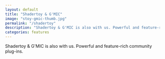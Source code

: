 ```yaml
---
layout: default
title: "Shadertoy & G'MIC"
image: "stoy-gmic-thumb.jpg"
permalink: "/shadertoy"
description: "Shadertoy & G'MIC is also with us. Powerful and feature-rich community plug-ins"
categories: features
---
```


Shadertoy & G'MIC is also with us. Powerful and feature-rich community plug-ins.
